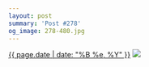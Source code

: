 ```yaml
---
layout: post
summary: 'Post #278'
og_image: 278-480.jpg
---
```


<p>
  <time><a href="/278">{{ page.date | date: "%B %e, %Y" }}</a></time>
  <a href="/278"><img src="{{ site.assets_url }}/278-240.jpg" srcset="{{ site.assets_url }}/278-480.jpg 480w, {{ site.assets_url }}/278-360.jpg 360w, {{ site.assets_url }}/278-240.jpg 240w, {{ site.assets_url }}/278-120.jpg 120w" sizes="(min-width: 700px) 50vw, calc(100vw - 2rem)" /></a>
</p>
